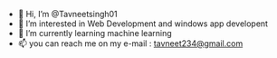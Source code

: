 - 👋 Hi, I’m @Tavneetsingh01
- 👀 I’m interested in Web Development and windows app developent
- 🌱 I’m currently learning machine learning
- 📫 you can reach me on my e-mail : tavneet234@gmail.com

<!---
Tavneetsingh01/Tavneetsingh01 is a ✨ special ✨ repository because its `README.md` (this file) appears on your GitHub profile.
You can click the Preview link to take a look at your changes.
--->
